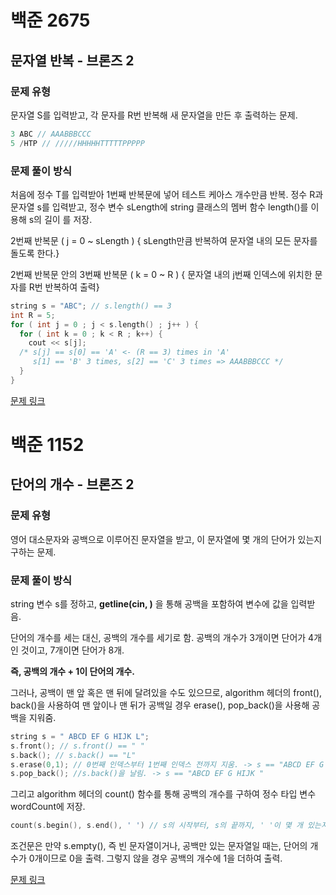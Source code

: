 # 백준 2675
## 문자열 반복 - 브론즈 2
### 문제 유형

문자열 S를 입력받고, 각 문자를 R번 반복해 새 문자열을 만든 후 출력하는 문제.

~~~cpp
3 ABC // AAABBBCCC
5 /HTP // /////HHHHHTTTTTPPPPP
~~~

### 문제 풀이 방식
처음에 정수 T를 입력받아 1번째 반복문에 넣어 테스트 케아스 개수만큼 반복. 
정수 R과 문자열 s를 입력받고, 정수 변수 sLength에 string 클래스의 멤버 함수 length()를 이용해 s의 길이
를 저장. 

2번째 반복문 ( j = 0 ~ sLength ) { sLength만큼 반복하여 문자열 내의 모든 문자를 돌도록 한다.}

2번째 반복문 안의 3번째 반복문 ( k = 0 ~ R ) { 문자열 내의 j번째 인덱스에 위치한 문자를 R번 반복하여 출력}
```cpp
string s = "ABC"; // s.length() == 3
int R = 5;
for ( int j = 0 ; j < s.length() ; j++ ) {
  for ( int k = 0 ; k < R ; k++) {
    cout << s[j];
  /* s[j] == s[0] == 'A' <- (R == 3) times in 'A'
     s[1] == 'B' 3 times, s[2] == 'C' 3 times => AAABBBCCC */
  }
}
```
[문제 링크](https://www.acmicpc.net/submit/2675/94050855)

# 백준 1152
## 단어의 개수 - 브론즈 2
### 문제 유형

영어 대소문자와 공백으로 이루어진 문자열을 받고, 이 문자열에 몇 개의 단어가 있는지 구하는 문제.

### 문제 풀이 방식

string 변수 s를 정하고, **getline(cin, )** 을 통해 공백을 포함하여 변수에 값을 입력받음.

단어의 개수를 세는 대신, 공백의 개수를 세기로 함. 공백의 개수가 3개이면 단어가 4개인 것이고, 7개이면 단어가 8개. 

__즉, 공백의 개수 + 1이 단어의 개수.__

그러나, 공백이 맨 앞 혹은 맨 뒤에 달려있을 수도 있으므로, algorithm 헤더의 front(), back()을 사용하여 맨 앞이나 맨 뒤가 공백일 경우 erase(), pop_back()을 사용해 공백을 지워줌.
```cpp
string s = " ABCD EF G HIJK L";
s.front(); // s.front() == " "
s.back(); // s.back() == "L"
s.erase(0,1); // 0번째 인덱스부터 1번째 인덱스 전까지 지움. -> s == "ABCD EF G HIJK L"
s.pop_back(); //s.back()을 날림. -> s == "ABCD EF G HIJK "
```
그리고 algorithm 헤더의 count() 함수를 통해 공백의 개수를 구하여 정수 타입 변수 wordCount에 저장.

```cpp
count(s.begin(), s.end(), ' ') // s의 시작부터, s의 끝까지, ' '이 몇 개 있는지 구함.
```


조건문은 만약 s.empty(), 즉 빈 문자열이거나, 공백만 있는 문자열일 때는, 단어의 개수가 0개이므로 0을 출력.
그렇지 않을 경우 공백의 개수에 1을 더하여 출력.

[문제 링크](https://www.acmicpc.net/submit/1152/94058274)
